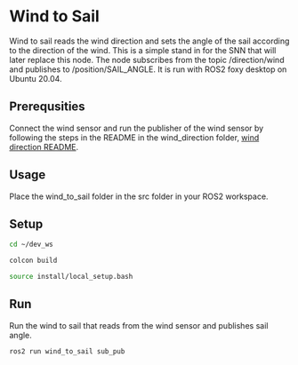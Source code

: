 # Wind to Sail

Wind to sail reads the wind direction and sets the angle of the sail according to the direction of the wind. This is a simple stand in for the SNN that will later replace this node. The node subscribes from the topic /direction/wind and publishes to /position/SAIL_ANGLE. It is run with ROS2 foxy desktop on Ubuntu 20.04.

## Prerequsities

Connect the wind sensor and run the publisher of the wind sensor by following the steps in the README in the wind_direction folder, [wind direction README](https://github.com/AutoSail-MDH/AutoSail-HT21/tree/main/micro-ROS/Sensors/wind_direction/wind_direction_ros2).

## Usage

Place the wind_to_sail folder in the src folder in your ROS2 workspace.

## Setup

```bash
cd ~/dev_ws

colcon build

source install/local_setup.bash
```

## Run

Run the wind to sail that reads from the wind sensor and publishes sail angle.
```bash
ros2 run wind_to_sail sub_pub
```
